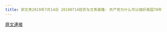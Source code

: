 ```yaml
---
title: 郭文贵2019年7月14日 20190714班农与文贵直播: 共产党为什么可以强奸美国70年？
---
```


[原文連接](https://gnews.org/ThreadView/53482909)


